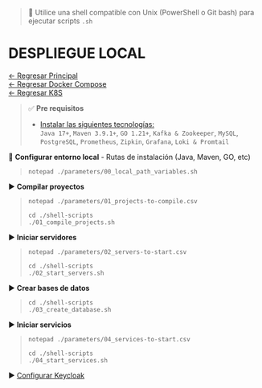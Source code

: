 > 📌 Utilice una shell compatible con Unix (PowerShell o Git bash) para ejecutar scripts `.sh`

# DESPLIEGUE LOCAL

[← Regresar Principal](./../../README.md) <br>
[← Regresar Docker Compose](./../docker-compose/README.md) <br>
[← Regresar K8S](./../k8s/README.md)

> ✅ **Pre requisitos**
> - [Instalar las siguientes tecnologías:](./../../docs/info/installation/README.md)
>   <br>`Java 17+`, `Maven 3.9.1+`, `GO 1.21+`, `Kafka & Zookeeper`, `MySQL`, `PostgreSQL`, `Prometheus`, `Zipkin`, `Grafana`, `Loki & Promtail`

📄 **Configurar entorno local** - Rutas de instalación (Java, Maven, GO, etc)
> ```shell script 
> notepad ./parameters/00_local_path_variables.sh
> ```

▶️ **Compilar proyectos**
> ```shell script 
> notepad ./parameters/01_projects-to-compile.csv
> ```
> ```shell script 
> cd ./shell-scripts
> ./01_compile_projects.sh
> ```

▶️ **Iniciar servidores**
> ```shell script 
> notepad ./parameters/02_servers-to-start.csv
> ```
> ```shell script 
> cd ./shell-scripts
> ./02_start_servers.sh
> ```

▶️ **Crear bases de datos**
> ```shell script 
> cd ./shell-scripts
> ./03_create_database.sh
> ```

▶️ **Iniciar servicios**
> ```shell script 
> notepad ./parameters/04_services-to-start.csv
> ```
> ```shell script 
> cd ./shell-scripts
> ./04_start_services.sh
> ```

▶️ [Configurar Keycloak](./../../docs/info/keycloak/README.md)
